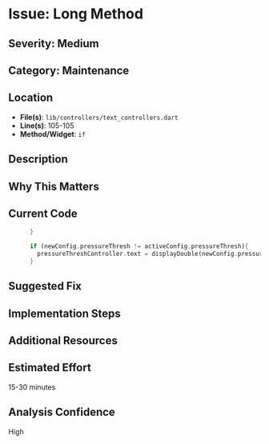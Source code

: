 # Issue: Long Method

## Severity: Medium

## Category: Maintenance

## Location
- **File(s)**: `lib/controllers/text_controllers.dart`
- **Line(s)**: 105-105
- **Method/Widget**: `if`

## Description


## Why This Matters


## Current Code
```dart
      }

      if (newConfig.pressureThresh != activeConfig.pressureThresh){
        pressureThreshController.text = displayDouble(newConfig.pressureThresh, 1);     
      }

```

## Suggested Fix


## Implementation Steps


## Additional Resources


## Estimated Effort
15-30 minutes

## Analysis Confidence
High

